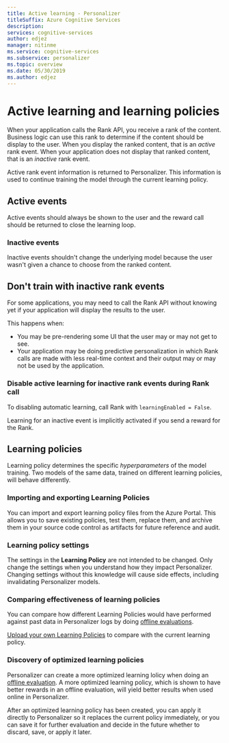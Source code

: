 ```yaml
---
title: Active learning - Personalizer
titleSuffix: Azure Cognitive Services
description: 
services: cognitive-services
author: edjez
manager: nitinme
ms.service: cognitive-services
ms.subservice: personalizer
ms.topic: overview
ms.date: 05/30/2019
ms.author: edjez
---
```


# Active learning and learning policies 

When your application calls the Rank API, you receive a rank of the content. Business logic can use this rank to determine if the content should be display to the user. When you display the ranked content, that is an _active_ rank event. When your application does not display that ranked content, that is an _inactive_ rank event. 

Active rank event information is returned to Personalizer. This information is used to continue training the model through the current learning policy.

## Active events

Active events should always be shown to the user and the reward call should be returned to close the learning loop. 

### Inactive events 

Inactive events shouldn't change the underlying model because the user wasn't given a chance to choose from the ranked content.

## Don't train with inactive rank events 

For some applications, you may need to call the Rank API without knowing yet if your application will display the results to the user. 

This happens when:

* You may be pre-rendering some UI that the user may or may not get to see. 
* Your application may be doing predictive personalization in which Rank calls are made with less real-time context and their output may or may not be used by the application. 

### Disable active learning for inactive rank events during Rank call

To disabling automatic learning, call Rank with `learningEnabled = False`.

Learning for an inactive event is implicitly activated if you send a reward for the Rank.

## Learning policies

Learning policy determines the specific *hyperparameters* of the model training. Two models of the same data, trained on different learning policies, will behave differently.

### Importing and exporting Learning Policies

You can import and export learning policy files from the Azure Portal. This allows you to save existing policies, test them, replace them, and archive them in your source code control as artifacts for future reference and audit.

### Learning policy settings

The settings in the **Learning Policy** are not intended to be changed. Only change the settings when you understand how they impact Personalizer. Changing settings without this knowledge will cause side effects, including invalidating Personalizer models.

### Comparing effectiveness of learning policies

You can compare how different Learning Policies would have performed against past data in Personalizer logs by doing [offline evaluations](concepts-offline-evaluation.md).

[Upload your own Learning Policies](how-to-offline-evaluation.md) to compare with the current learning policy.

### Discovery of optimized learning policies

Personalizer can create a more optimized learning lolicy when doing an [offline evaluation](how-to-offline-evaluation.md). 
A more optimized learning policy, which is shown to have better rewards in an offline evaluation, will yield better results when used online in Personalizer.

After an optimized learning policy has been created, you can apply it directly to Personalizer so it replaces the current policy immediately, or you can save it for further evaluation and decide in the future whether to discard, save, or apply it later.